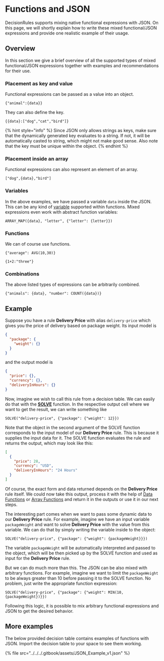 # Functions and JSON

DecisionRules supports mixing native functional expressions with JSON. On this page, we will shortly explain how to write these mixed functional/JSON expressions and provide one realistic example of their usage.

## Overview

In this section we give a brief overview of all the supported types of mixed functional/JSON expressions together with examples and recommendations for their use.

### Placement as key and value

Functional expressions can be passed as a value into an object.

```
{"animal":{data}}
```

They can also define the key.

```
{{data}:["dog","cat","bird"]}
```

{% hint style="info" %}
Since JSON only allows strings as keys, make sure that the dynamically generated key evaluates to a string. If not, it will be automatically casted to string, which might not make good sense. Also note that the key must be unique within the object.
{% endhint %}

### Placement inside an array

Functional expressions can also represent an element of an array.

```
["dog",{data},"bird"]
```

### Variables

In the above examples, we have passed a variable `data` inside the JSON. This can be any kind of [variable](./#variables) supported within functions. Mixed expressions even work with abstract function variables:

```
ARRAY_MAP({data}, "letter", {"letter": {letter}})
```

### Functions

We can of course use functions.

```
{"average": AVG(10,30)}
```

```
{1+2:"three"}
```

### Combinations

The above listed types of expressions can be arbitrarily combined.

```
{"animals": {data}, "number": COUNT({data})}
```

## Example

Suppose you have a rule **Delivery Price** with alias `delivery-price` which gives you the price of delivery based on package weight. Its input model is

```json
{
  "package": {
    "weight": {}
  }
}
```

and the output model is

```json
{
  "price": {},
  "currency": {},
  "deliveryInHours": {}
}
```

Now, imagine we wish to call this rule from a decision table. We can easily do that with the [**SOLVE**](integration-functions.md#solve-function) function. In the respective output cell where we want to get the result, we can write something like

```
SOLVE("delivery-price", {"package": {"weight": 12}})
```

Note that the object in the second argument of the SOLVE function corresponds to the input model of our **Delivery Price** rule. This is because it supplies the input data for it. The SOLVE function evaluates the rule and returns the output, which may look like this:

```json
[
  {
    "price": 28,
    "currency": "USD",
    "deliveryInHours": "24 Hours"
  }
]
```

Of course, the exact form and data returned depends on the **Delivery Price** rule itself. We could now take this output, process it with the help of [Data Functions](../../functions/data.md) or [Array Functions](../../functions/array.md) and return it in the outputs or use it in our next steps.

The interesting part comes when we want to pass some dynamic data to our **Delivery Price** rule. For example, imagine we have an input variable `packageWeight` and want to solve **Delivery Price** with the value from this variable. We can do that by simply writing the variable inside to the object:

```
SOLVE("delivery-price", {"package": {"weight": {packageWeight}}})
```

The variable `packageWeight` will be automatically interpreted and passed to the object, which will be then picked up by the SOLVE function and used as input for the **Delivery Price** rule.

But we can do much more than this. The JSON can be also mixed with arbitrary functions. For example, imagine we want to limit the `packageWeight` to be always greater than 10 before passing it to the SOLVE function. No problem, just write the appropriate function expression:

```
SOLVE("delivery-price", {"package": {"weight": MIN(10,{packageWeight})}})
```

Following this logic, it is possible to mix arbitrary functional expressions and JSON to get the desired behavior.

## More examples

The below provided decision table contains examples of functions with JSON. Import the decision table to your space to see them working.

{% file src="../../../.gitbook/assets/JSON_Example_v1.json" %}

